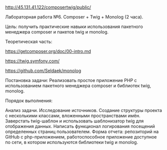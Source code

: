 http://45.131.41.122/composertwig/public/

Лабораторная работа №6. Composer + Twig + Monolog (2 часа).

Цель: получить практические навыки использования пакетного менеджера composer и пакетов twig и monolog.

Теоретическая часть:

https://getcomposer.org/doc/00-intro.md

https://twig.symfony.com/

https://github.com/Seldaek/monolog

Постановка задачи: Реализовать простое приложение PHP с использованием пакетного менеджера composer и библиотек twig, monolog.

Порядок выполнения:

Анализ задачи.
Исследование источников.
Создание структуры проекта с несколькими классами,
вложенными пространствами имён.
Заверстать twig-шаблон и использовать шаблонизатор twig для
отображения данных.
Написать функционал логирования посещений определенных
страниц пользователем.
Форма отчета: репозиторий на GitHub с php-приложением,
работоспособное приложение доступное по сети, в котором
используются библиотеки twig и monolog.
